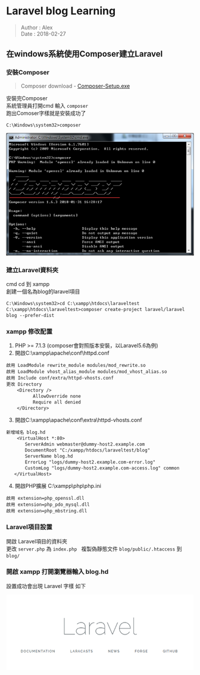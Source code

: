 # Laravel blog Learning
> Author : Alex  
> Date : 2018-02-27  


## 在windows系統使用Composer建立Laravel
### 安裝Composer
> Composer download - [Composer-Setup.exe](https://getcomposer.org/Composer-Setup.exe)

安裝完Composer  
系統管理員打開cmd 輸入 `composer`  
跑出Comoser字樣就是安裝成功了  

``` 
C:\Windows\system32>composer
```

![圖片參考名稱](https://github.com/kewlnes1000/Laravel-blog/blob/master/readmeIMG/ComposerSuccess.png "ComposerSuccess")

### 建立Laravel資料夾
cmd cd 到 xampp  
創建一個名為blog的laravel項目   

```
C:\Windows\system32>cd C:\xampp\htdocs\laraveltest
C:\xampp\htdocs\laraveltest>composer create-project laravel/laravel blog --prefer-dist
```

### xampp 修改配置
1. PHP >= 7.1.3 (composer會對照版本安裝，以Laravel5.6為例)
2. 開啟C:\xampp\apache\conf\httpd.conf
```
啟用 LoadModule rewrite_module modules/mod_rewrite.so
啟用 LoadModule vhost_alias_module modules/mod_vhost_alias.so
啟用 Include conf/extra/httpd-vhosts.conf
更改 Directory 
    <Directory />
          AllowOverride none
          Require all denied
    </Directory>
 ```
 3. 開啟C:\xampp\apache\conf\extra\httpd-vhosts.conf
 ```
 新增域名 blog.hd
     <VirtualHost *:80>
        ServerAdmin webmaster@dummy-host2.example.com
        DocumentRoot "C:/xampp/htdocs/laraveltest/blog"
        ServerName blog.hd
        ErrorLog "logs/dummy-host2.example.com-error.log"
        CustomLog "logs/dummy-host2.example.com-access.log" common
    </VirtualHost>
 ```
 4. 開啟PHP擴展 C:\xampp\php\php.ini
```
啟用 extension=php_openssl.dll
啟用 extension=php_pdo_mysql.dll
啟用 extension=php_mbstring.dll
```
 ### Laravel項目設置
 開啟 Laravel項目的資料夾  
 更改 `server.php` 為 `index.php`  
 複製偽靜態文件 `blog/public/.htaccess` 到 `blog/`  

 ### 開啟 xampp 打開瀏覽器輸入 blog.hd
 設置成功會出現 Laravel 字樣 如下

 ![圖片參考名稱](https://github.com/kewlnes1000/Laravel-blog/blob/master/readmeIMG/LaravelSuccess.png "LaravelSuccess")
